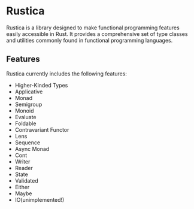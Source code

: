 # Rustica

Rustica is a library designed to make functional programming features easily accessible in Rust. It provides a comprehensive set of type classes and utilities commonly found in functional programming languages.

## Features

Rustica currently includes the following features:
- Higher-Kinded Types
- Applicative
- Monad
- Semigroup
- Monoid
- Evaluate
- Foldable
- Contravariant Functor
- Lens
- Sequence
- Async Monad
- Cont
- Writer
- Reader
- State
- Validated
- Either
- Maybe
- IO(unimplemented!)